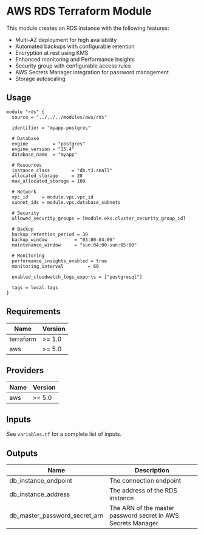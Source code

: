 # AWS RDS Terraform Module

This module creates an RDS instance with the following features:

- Multi-AZ deployment for high availability
- Automated backups with configurable retention
- Encryption at rest using KMS
- Enhanced monitoring and Performance Insights
- Security group with configurable access rules
- AWS Secrets Manager integration for password management
- Storage autoscaling

## Usage

```hcl
module "rds" {
  source = "../../../modules/aws/rds"

  identifier = "myapp-postgres"
  
  # Database
  engine         = "postgres"
  engine_version = "15.4"
  database_name  = "myapp"
  
  # Resources
  instance_class        = "db.t3.small"
  allocated_storage     = 20
  max_allocated_storage = 100
  
  # Network
  vpc_id     = module.vpc.vpc_id
  subnet_ids = module.vpc.database_subnets
  
  # Security
  allowed_security_groups = [module.eks.cluster_security_group_id]
  
  # Backup
  backup_retention_period = 30
  backup_window          = "03:00-04:00"
  maintenance_window     = "sun:04:00-sun:05:00"
  
  # Monitoring
  performance_insights_enabled = true
  monitoring_interval         = 60
  
  enabled_cloudwatch_logs_exports = ["postgresql"]
  
  tags = local.tags
}
```

## Requirements

| Name | Version |
|------|---------|
| terraform | >= 1.0 |
| aws | >= 5.0 |

## Providers

| Name | Version |
|------|---------|
| aws | >= 5.0 |

## Inputs

See `variables.tf` for a complete list of inputs.

## Outputs

| Name | Description |
|------|-------------|
| db_instance_endpoint | The connection endpoint |
| db_instance_address | The address of the RDS instance |
| db_master_password_secret_arn | The ARN of the master password secret in AWS Secrets Manager |